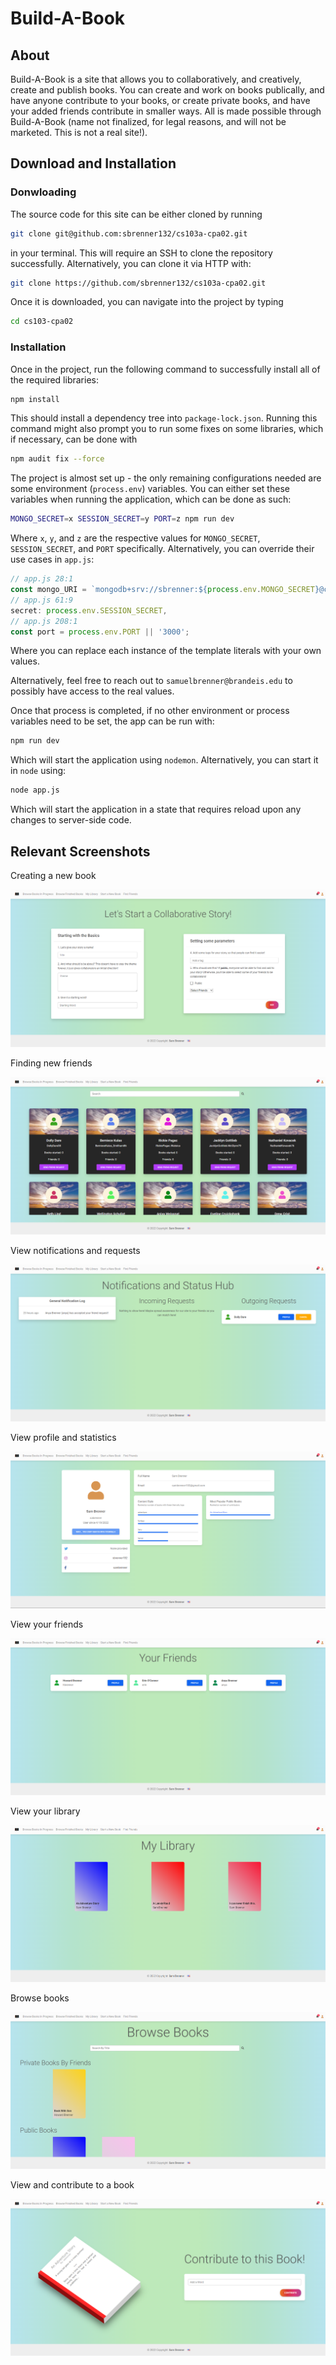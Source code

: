 # Build-A-Book

## About

Build-A-Book is a site that allows you to collaboratively, and creatively, create and publish books. You can create and work on books publically, and have anyone contribute to your books, or create private books, and have your added friends contribute in smaller ways. All is made possible through Build-A-Book (name not finalized, for legal reasons, and will not be marketed. This is not a real site!).
## Download and Installation

### Donwloading

The source code for this site can be either cloned by running

```bash
git clone git@github.com:sbrenner132/cs103a-cpa02.git
```

in your terminal. This will require an SSH to clone the repository successfully. Alternatively, you can clone it via HTTP with:

```bash
git clone https://github.com/sbrenner132/cs103a-cpa02.git
```

Once it is downloaded, you can navigate into the project by typing

```bash
cd cs103-cpa02
```

### Installation

Once in the project, run the following command to successfully install all of the required libraries:

```bash
npm install
```

This should install a dependency tree into `package-lock.json`. Running this command might also prompt you to run some fixes on some libraries, which if necessary, can be done with

```bash
npm audit fix --force
```

The project is almost set up - the only remaining configurations needed are some environment (`process.env`) variables. You can either set these variables when running the application, which can be done as such:

```bash
MONGO_SECRET=x SESSION_SECRET=y PORT=z npm run dev
```

Where `x`, `y`, and `z` are the respective values for `MONGO_SECRET`, `SESSION_SECRET`, and `PORT` specifically. Alternatively, you can override their use cases in `app.js`:

```js
// app.js 28:1
const mongo_URI = `mongodb+srv://sbrenner:${process.env.MONGO_SECRET}@cluster0.uhhej.mongodb.net/myFirstDatabase?retryWrites=true&w=majority`;
// app.js 61:9
secret: process.env.SESSION_SECRET,
// app.js 208:1
const port = process.env.PORT || '3000';
```

Where you can replace each instance of the template literals with your own values.

Alternatively, feel free to reach out to `samuelbrenner@brandeis.edu` to possibly have access to the real values.

Once that process is completed, if no other environment or process variables need to be set, the app can be run with:

```bash
npm run dev
```

Which will start the application using `nodemon`. Alternatively, you can start it in `node` using:

```bash
node app.js
```

Which will start the application in a state that requires reload upon any changes to server-side code.

## Relevant Screenshots

Creating a new book

![create a new book](./public/images/createStory.png)

Finding new friends

![find new friends](./public/images/findFriends.png)

View notifications and requests

![notifications](./public/images/notifications.png)

View profile and statistics

![profile](./public/images/profile.png)

View your friends

![view friends](./public/images/friends.png)

View your library

![view library](./public/images/library.png)

Browse books

![browse books](./public/images/browse.png)

View and contribute to a book

![view and contribute to a book](./public/images/contribute.png)